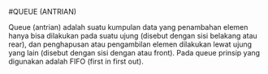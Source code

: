 #QUEUE (ANTRIAN)

Queue (antrian) adalah suatu kumpulan data yang penambahan elemen hanya bisa dilakukan pada suatu ujung (disebut dengan sisi belakang atau rear), dan penghapusan atau pengambilan elemen dilakukan lewat ujung yang lain (disebut dengan sisi dengan atau front). Pada queue prinsip yang digunakan adalah FIFO (first in first out).
